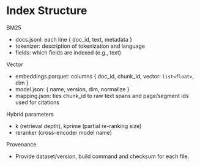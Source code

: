 # Index Structure

BM25

- docs.jsonl: each line { doc_id, text, metadata }
- tokenizer: description of tokenization and language
- fields: which fields are indexed (e.g., text)

Vector

- embeddings.parquet: columns { doc_id, chunk_id, vector: `list<float>`, dim }
- model.json: { name, version, dim, normalize }
- mapping.json: ties chunk_id to raw text spans and page/segment ids used for citations

Hybrid parameters

- k (retrieval depth), kprime (partial re-ranking size)
- reranker (cross-encoder model name)

Provenance

- Provide dataset/version, build command and checksum for each file.
